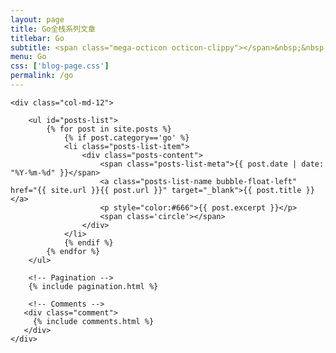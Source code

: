 ```yaml
---
layout: page
title: Go全栈系列文章
titlebar: Go
subtitle: <span class="mega-octicon octicon-clippy"></span>&nbsp;&nbsp; 不能改变自己，和咸鱼有什么区别
menu: Go
css: ['blog-page.css']
permalink: /go
---
```


<div class="row">

    <div class="col-md-12">

        <ul id="posts-list">
            {% for post in site.posts %}
                {% if post.category=='go' %}
                <li class="posts-list-item">
                    <div class="posts-content">
                        <span class="posts-list-meta">{{ post.date | date: "%Y-%m-%d" }}</span>
                        <a class="posts-list-name bubble-float-left" href="{{ site.url }}{{ post.url }}" target="_blank">{{ post.title }}</a>
                        <p style="color:#666">{{ post.excerpt }}</p>
                        <span class='circle'></span>
                    </div>
                </li>
                {% endif %}
            {% endfor %}
        </ul> 

        <!-- Pagination -->
        {% include pagination.html %}

        <!-- Comments -->
       <div class="comment">
         {% include comments.html %}
       </div>
    </div>

</div>
<script>
    $(document).ready(function(){

        // Enable bootstrap tooltip
        $("body").tooltip({ selector: '[data-toggle=tooltip]' });

    });
</script>